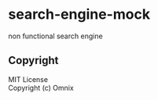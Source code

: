 # search-engine-mock
non functional search engine

## Copyright
MIT License
<br>
Copyright (c) Omnix
